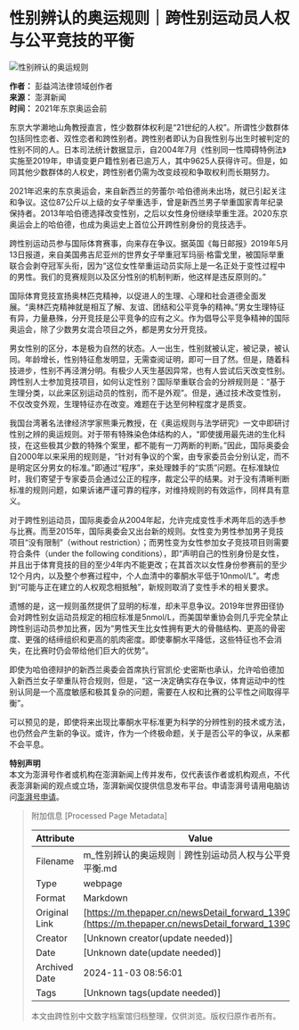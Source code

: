 # 性别辨认的奥运规则｜跨性别运动员人权与公平竞技的平衡

![性别辨认的奥运规则](https://image.thepaper.cn/publish/interaction/image/4/906/44.png)

**作者：** 彭益鸿法律领域创作者  
**来源：** 澎湃新闻  
**时间：** 2021年东京奥运会前  

东京大学濑地山角教授直言，性少数群体权利是“21世纪的人权”。所谓性少数群体包括同性恋者、双性恋者和跨性别者。跨性别者即认为自我性别与出生时被判定的性别不同的人。日本司法统计数据显示，自2004年7月《性别同一性障碍特例法》实施至2019年，申请变更户籍性别者已逾万人，其中9625人获得许可。但是，如同其他少数群体的人权史，跨性别者仍需为改变歧视和争取权利而长期努力。

2021年迟来的东京奥运会，来自新西兰的劳蕾尔·哈伯德尚未出场，就已引起关注和争议。这位87公斤以上级的女子举重选手，曾是新西兰男子举重国家青年纪录保持者。2013年哈伯德选择改变性别，之后以女性身份继续举重生涯。2020东京奥运会上的哈伯德，也成为奥运史上首位公开跨性别身份的竞技选手。

跨性别运动员参与国际体育赛事，向来存在争议。据英国《每日邮报》2019年5月13日报道，来自美国弗吉尼亚州的世界女子举重冠军玛丽·格雷戈里，被国际举重联合会剥夺冠军头衔，因为“这位女性举重运动员实际上是一名正处于变性过程中的男性。我们的竞赛规则以及区分性别的机制判断，他这样是违反原则的。”

国际体育竞技宣扬奥林匹克精神，以促进人的生理、心理和社会道德全面发展。“奥林匹克精神就是相互了解、友谊、团结和公平竞争的精神。”男女生理特征有异，力量悬殊，分开竞技是公平竞争的应有之义。作为倡导公平竞争精神的国际奥运会，除了少数男女混合项目之外，都是男女分开竞技。

男女性别的区分，本是极为自然的状态。人一出生，性别就被认定，被记录，被认同。年龄增长，性别特征愈发明显，无需查阅证明，即可一目了然。但是，随着科技进步，性别不再泾渭分明。有极少人天生基因异常，也有人尝试后天改变性别。跨性别人士参加竞技项目，如何认定性别？国际举重联合会的分辨规则是：“基于生理分类，以此来区别运动员的性别，而不是外观”。但是，通过技术改变性别，不仅改变外观，生理特征亦在改变。难题在于达至何种程度才是质变。

我国台湾著名法律经济学家熊秉元教授，在《奥运规则与法学研究》一文中即研讨性别之辨的奥运规则。对于带有特殊染色体结构的人，“即使援用最先进的生化科技，在这些极其少数的特殊个案里，都不能有一刀两断的判断。”因此，国际奥委会自2000年以来采用的规则是，“针对有争议的个案，由专家委员会分别认定，而不是明定区分男女的标准。”即通过“程序”，来处理棘手的“实质”问题。在标准缺位时，我们寄望于专家委员会通过公正的程序，裁定公平的结果。对于没有清晰判断标准的规则问题，如果诉诸严谨可靠的程序，对维持规则的有效运作，同样具有意义。

对于跨性别运动员，国际奥委会从2004年起，允许完成变性手术两年后的选手参与比赛。而至2015年，国际奥委会又出台新的规则。女性变为男性参加男子竞技项目“没有限制”（without restriction）；而男性变为女性参加女子竞技项目则需要符合条件（under the following conditions），即“声明自己的性别身份是女性，并且出于体育竞技的目的至少4年内不能更改；在其首次以女性身份参赛前的至少12个月内，以及整个参赛过程中，个人血清中的睾酮水平低于10nmol/L”。考虑到“可能与正在建立的人权观念相抵触”，新规则取消了变性手术的相关要求。

遗憾的是，这一规则虽然提供了显明的标准，却未平息争议。2019年世界田径协会对跨性别女运动员规定的相应标准是5nmol/L，而美国举重协会则几乎完全禁止跨性别运动员参加比赛，因为“男性天生比女性拥有更大的骨骼结构、更高的骨密度、更强的结缔组织和更高的肌肉密度。即使睾酮水平降低，这些特征也不会消失，在比赛时仍会带给他们巨大的优势”。

即使为哈伯德辩护的新西兰奥委会首席执行官凯伦·史密斯也承认，允许哈伯德加入新西兰女子举重队符合规则，但是，“这一决定确实存在争议，体育运动中的性别认同是一个高度敏感和极其复杂的问题，需要在人权和比赛的公平性之间取得平衡”。

可以预见的是，即使将来出现比睾酮水平标准更为科学的分辨性别的技术或方法，也仍然会产生新的争议。或许，作为一个终极命题，关于是否公平的争议，从来都不会平息。

**特别声明**  
本文为澎湃号作者或机构在澎湃新闻上传并发布，仅代表该作者或机构观点，不代表澎湃新闻的观点或立场，澎湃新闻仅提供信息发布平台。申请澎湃号请用电脑访问[澎湃号申请](https://renzheng.thepaper.cn)。

> 附加信息 [Processed Page Metadata]
>
> | Attribute       | Value                                  |
> |-----------------|----------------------------------------|
> | Filename        | m_性别辨认的奥运规则｜跨性别运动员人权与公平竞技的平衡.md                             |
> | Type            | webpage                                 |
> | Format          | Markdown                               |
> | Original Link   | [https://m.thepaper.cn/newsDetail_forward_13900171](https://m.thepaper.cn/newsDetail_forward_13900171)                       |
> | Creator         | [Unknown creator(update needed)]                              |
> | Date            | [Unknown date(update needed)]                                 |
> | Archived Date   | 2024-11-03 08:56:01                             |
> | Tags            | [Unknown tags(update needed)]                                 |
>
> 本文由跨性别中文数字档案馆归档整理，仅供浏览。版权归原作者所有。
>